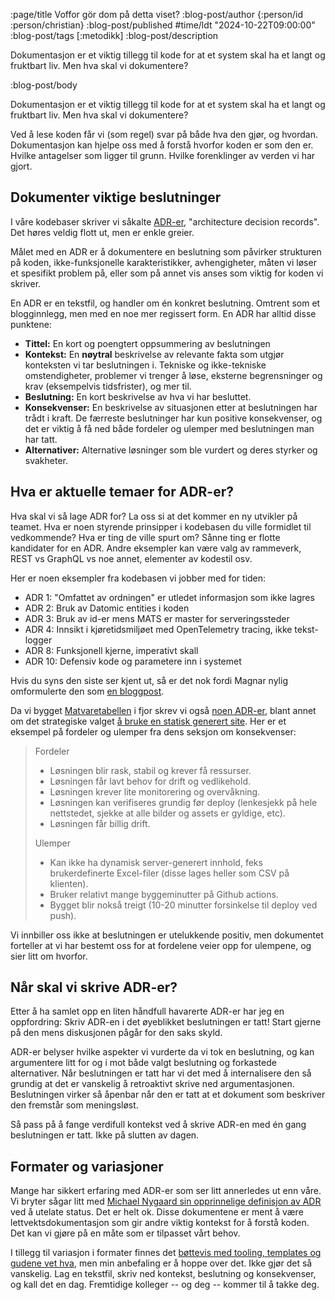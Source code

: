 :page/title Voffor gör dom på detta viset?
:blog-post/author {:person/id :person/christian}
:blog-post/published #time/ldt "2024-10-22T09:00:00"
:blog-post/tags [:metodikk]
:blog-post/description

Dokumentasjon er et viktig tillegg til kode for at et system skal ha et langt og
fruktbart liv. Men hva skal vi dokumentere?

:blog-post/body

Dokumentasjon er et viktig tillegg til kode for at et system skal ha et langt og
fruktbart liv. Men hva skal vi dokumentere?

Ved å lese koden får vi (som regel) svar på både hva den gjør, og hvordan.
Dokumentasjon kan hjelpe oss med å forstå hvorfor koden er som den er. Hvilke
antagelser som ligger til grunn. Hvilke forenklinger av verden vi har gjort.

## Dokumenter viktige beslutninger

I våre kodebaser skriver vi såkalte
[ADR-er](https://cognitect.com/blog/2011/11/15/documenting-architecture-decisions),
"architecture decision records". Det høres veldig flott ut, men er enkle greier.

Målet med en ADR er å dokumentere en beslutning som påvirker strukturen på
koden, ikke-funksjonelle karakteristikker, avhengigheter, måten vi løser et
spesifikt problem på, eller som på annet vis anses som viktig for koden vi
skriver.

En ADR er en tekstfil, og handler om én konkret beslutning. Omtrent som et
blogginnlegg, men med en noe mer regissert form. En ADR har alltid disse
punktene:

- **Tittel:** En kort og poengtert oppsummering av beslutningen
- **Kontekst:** En **nøytral** beskrivelse av relevante fakta som utgjør
  konteksten vi tar beslutningen i. Tekniske og ikke-tekniske omstendigheter,
  problemer vi trenger å løse, eksterne begrensninger og krav (eksempelvis
  tidsfrister), og mer til.
- **Beslutning:** En kort beskrivelse av hva vi har besluttet.
- **Konsekvenser:** En beskrivelse av situasjonen etter at beslutningen har trådt
  i kraft. De færreste beslutninger har kun positive konsekvenser, og det er
  viktig å få ned både fordeler og ulemper med beslutningen man har tatt.
- **Alternativer:** Alternative løsninger som ble vurdert og deres styrker og
  svakheter.

## Hva er aktuelle temaer for ADR-er?

Hva skal vi så lage ADR for? La oss si at det kommer en ny utvikler på teamet.
Hva er noen styrende prinsipper i kodebasen du ville formidlet til vedkommende?
Hva er ting de ville spurt om? Sånne ting er flotte kandidater for en ADR. Andre
eksempler kan være valg av rammeverk, REST vs GraphQL vs noe annet, elementer av
kodestil osv.

Her er noen eksempler fra kodebasen vi jobber med for tiden:

- ADR 1: "Omfattet av ordningen" er utledet informasjon som ikke lagres
- ADR 2: Bruk av Datomic entities i koden
- ADR 3: Bruk av id-er mens MATS er master for serveringssteder
- ADR 4: Innsikt i kjøretidsmiljøet med OpenTelemetry tracing, ikke tekst-logger
- ADR 8: Funksjonell kjerne, imperativt skall
- ADR 10: Defensiv kode og parametere inn i systemet

Hvis du syns den siste ser kjent ut, så er det nok fordi Magnar nylig
omformulerte den som [en bloggpost](/forsvar-mot-svartekunster/).

Da vi bygget [Matvaretabellen](https://matvaretabellen.no) i fjor skrev vi også
[noen
ADR-er](https://github.com/Mattilsynet/matvaretabellen-deux/blob/main/adr/),
blant annet om det strategiske valget [å bruke en statisk generert
site](https://github.com/Mattilsynet/matvaretabellen-deux/blob/main/adr/02-statisk-site.md).
Her er et eksempel på fordeler og ulemper fra dens seksjon om konsekvenser:

> Fordeler
> - Løsningen blir rask, stabil og krever få ressurser.
> - Løsningen får lavt behov for drift og vedlikehold.
> - Løsningen krever lite monitorering og overvåkning.
> - Løsningen kan verifiseres grundig før deploy (lenkesjekk på hele nettstedet,
>   sjekke at alle bilder og assets er gyldige, etc).
> - Løsningen får billig drift.
>
> Ulemper
>
> - Kan ikke ha dynamisk server-generert innhold, feks brukerdefinerte
>   Excel-filer (disse lages heller som CSV på klienten).
> - Bruker relativt mange byggeminutter på Github actions.
> - Bygget blir nokså treigt (10-20 minutter forsinkelse til deploy ved push).

Vi innbiller oss ikke at beslutningen er utelukkende positiv, men dokumentet
forteller at vi har bestemt oss for at fordelene veier opp for ulempene, og sier
litt om hvorfor.

## Når skal vi skrive ADR-er?

Etter å ha samlet opp en liten håndfull havarerte ADR-er har jeg en oppfordring:
Skriv ADR-en i det øyeblikket beslutningen er tatt! Start gjerne på den mens
diskusjonen pågår for den saks skyld.

ADR-er belyser hvilke aspekter vi vurderte da vi tok en beslutning, og kan
argumentere litt for og i mot både valgt beslutning og forkastede alternativer.
Når beslutningen er tatt har vi det med å internalisere den så grundig at det er
vanskelig å retroaktivt skrive ned argumentasjonen. Beslutningen virker så
åpenbar når den er tatt at et dokument som beskriver den fremstår som
meningsløst.

Så pass på å fange verdifull kontekst ved å skrive ADR-en med én gang
beslutningen er tatt. Ikke på slutten av dagen.

## Formater og variasjoner

Mange har sikkert erfaring med ADR-er som ser litt annerledes ut enn våre. Vi
bryter sågar litt med [Michael Nygaard sin opprinnelige definisjon av
ADR](https://cognitect.com/blog/2011/11/15/documenting-architecture-decisions)
ved å utelate status. Det er helt ok. Disse dokumentene er ment å være
lettvektsdokumentasjon som gir andre viktig kontekst for å forstå koden. Det
kan vi gjøre på en måte som er tilpasset vårt behov.

I tillegg til variasjon i formater finnes det [bøttevis med tooling, templates
og gudene vet
hva](https://github.com/joelparkerhenderson/architecture-decision-record), men
min anbefaling er å hoppe over det. Ikke gjør det så vanskelig. Lag en tekstfil,
skriv ned kontekst, beslutning og konsekvenser, og kall det en dag. Fremtidige
kolleger -- og deg -- kommer til å takke deg.
